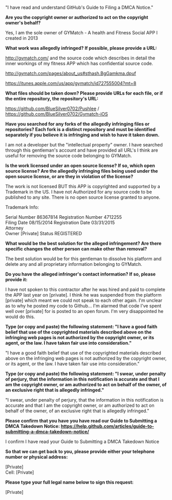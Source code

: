 "I have read and understand GitHub's Guide to Filing a DMCA Notice."

__Are you the copyright owner or authorized to act on the copyright owner's behalf?__

Yes, I am the sole owner of GYMatch - A health and Fitness Social APP I created in 2013

__What work was allegedly infringed? If possible, please provide a URL:__

http://gymatch.com/ and the source code which describes in detail the inner workings of my fitness APP which has confidential source code. 

http://gymatch.com/pages/about_us#sthash.BgGamkma.dpuf

https://itunes.apple.com/us/app/gymatch/id727555004?mt=8

__What files should be taken down? Please provide URLs for each file, or if the entire repository, the repository's URL:__ 

https://github.com/BlueSilver0702/Pushlee / https://github.com/BlueSilver0702/Gymatch-iOS

__Have you searched for any forks of the allegedly infringing files or repositories? Each fork is a distinct repository and must be identified separately if you believe it is infringing and wish to have it taken down.__

I am not a developer but the "intellectual property" owner. I have searched through this gentleman's account and have provided all URL's I think are useful for removing the source code belonging to GYMatch.

__Is the work licensed under an open source license? If so, which open source license? Are the allegedly infringing files being used under the open source license, or are they in violation of the license?__

The work is not licensed BUT this APP is copyrighted and supported by a Trademark in the US. I have not Authorized for any source code to be published to any site. There is no open source license granted to anyone.

Trademark Info:

Serial Number	86367814	Registration Number	4712255  
Filing Date	08/15/2014	Registration Date	03/31/2015  
Attorney  
Owner	[Private] 
Status	REGISTERED  

__What would be the best solution for the alleged infringement? Are there specific changes the other person can make other than removal?__

The best solution would be for this gentleman to dissolve his platform and delete any and all proprietary information belonging to GYMatch.

__Do you have the alleged infringer's contact information? If so, please provide it:__

I have not spoken to this contractor after he was hired and paid to complete the APP last year on [private]. I think he was suspended from the platform [private] which meant we could not speak to each other again. I'm unclear as to why he posted my code to Github... I'm alarmed that code I've spent well over [private] for is posted to an open forum. I'm very disappointed he would do this.

__Type (or copy and paste) the following statement: "I have a good faith belief that use of the copyrighted materials described above on the infringing web pages is not authorized by the copyright owner, or its agent, or the law. I have taken fair use into consideration."__

"I have a good faith belief that use of the copyrighted materials described above on the infringing web pages is not authorized by the copyright owner, or its agent, or the law. I have taken fair use into consideration."

__Type (or copy and paste) the following statement: "I swear, under penalty of perjury, that the information in this notification is accurate and that I am the copyright owner, or am authorized to act on behalf of the owner, of an exclusive right that is allegedly infringed."__

"I swear, under penalty of perjury, that the information in this notification is accurate and that I am the copyright owner, or am authorized to act on behalf of the owner, of an exclusive right that is allegedly infringed."

__Please confirm that you have you have read our Guide to Submitting a DMCA Takedown Notice: https://help.github.com/articles/guide-to-submitting-a-dmca-takedown-notice/__

I confirm I have read your Guide to Submitting a DMCA Takedown Notice

__So that we can get back to you, please provide either your telephone number or physical address:__

[Private]  
Cell: [Private]

__Please type your full legal name below to sign this request:__

[Private]
